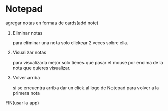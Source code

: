 # Notepad
agregar notas en formas de cards(add note)

1. Eliminar notas
 
 	para eliminar una nota solo clickear 2 veces sobre ella.
 
 2. Visualizar notas
 		
	para visualizarla mejor solo tienes que pasar el mouse por encima de la nota que quieres visualizar.
	
 3. Volver arriba
 	
	si se encuentra arriba dar un click al logo  de Notepad para volver a la primera nota 
	
FIN(usar la app)
 
 

